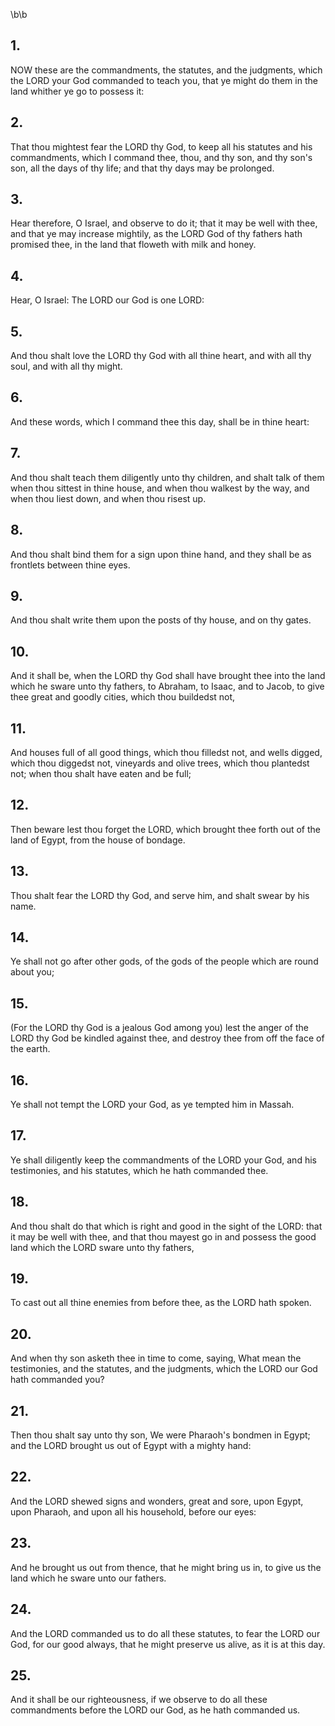 \b\b
## 1.
NOW these are the commandments, the statutes, and the judgments, which the LORD your God commanded to teach you, that ye might do them in the land whither ye go to possess it:
## 2.
That thou mightest fear the LORD thy God, to keep all his statutes and his commandments, which I command thee, thou, and thy son, and thy son's son, all the days of thy life; and that thy days may be prolonged.
## 3.
Hear therefore, O Israel, and observe to do it; that it may be well with thee, and that ye may increase mightily, as the LORD God of thy fathers hath promised thee, in the land that floweth with milk and honey.
## 4.
Hear, O Israel: The LORD our God is one LORD:
## 5.
And thou shalt love the LORD thy God with all thine heart, and with all thy soul, and with all thy might.
## 6.
And these words, which I command thee this day, shall be in thine heart:
## 7.
And thou shalt teach them diligently unto thy children, and shalt talk of them when thou sittest in thine house, and when thou walkest by the way, and when thou liest down, and when thou risest up.
## 8.
And thou shalt bind them for a sign upon thine hand, and they shall be as frontlets between thine eyes.
## 9.
And thou shalt write them upon the posts of thy house, and on thy gates.
## 10.
And it shall be, when the LORD thy God shall have brought thee into the land which he sware unto thy fathers, to Abraham, to Isaac, and to Jacob, to give thee great and goodly cities, which thou buildedst not,
## 11.
And houses full of all good things, which thou filledst not, and wells digged, which thou diggedst not, vineyards and olive trees, which thou plantedst not; when thou shalt have eaten and be full;
## 12.
Then beware lest thou forget the LORD, which brought thee forth out of the land of Egypt, from the house of bondage.
## 13.
Thou shalt fear the LORD thy God, and serve him, and shalt swear by his name.
## 14.
Ye shall not go after other gods, of the gods of the people which are round about you;
## 15.
(For the LORD thy God is a jealous God among you) lest the anger of the LORD thy God be kindled against thee, and destroy thee from off the face of the earth.
## 16.
Ye shall not tempt the LORD your God, as ye tempted him in Massah.
## 17.
Ye shall diligently keep the commandments of the LORD your God, and his testimonies, and his statutes, which he hath commanded thee.
## 18.
And thou shalt do that which is right and good in the sight of the LORD: that it may be well with thee, and that thou mayest go in and possess the good land which the LORD sware unto thy fathers,
## 19.
To cast out all thine enemies from before thee, as the LORD hath spoken.
## 20.
And when thy son asketh thee in time to come, saying, What mean the testimonies, and the statutes, and the judgments, which the LORD our God hath commanded you?
## 21.
Then thou shalt say unto thy son, We were Pharaoh's bondmen in Egypt; and the LORD brought us out of Egypt with a mighty hand:
## 22.
And the LORD shewed signs and wonders, great and sore, upon Egypt, upon Pharaoh, and upon all his household, before our eyes:
## 23.
And he brought us out from thence, that he might bring us in, to give us the land which he sware unto our fathers.
## 24.
And the LORD commanded us to do all these statutes, to fear the LORD our God, for our good always, that he might preserve us alive, as it is at this day.
## 25.
And it shall be our righteousness, if we observe to do all these commandments before the LORD our God, as he hath commanded us.
